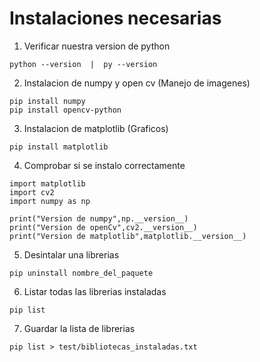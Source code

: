 # Instalaciones necesarias
1. Verificar nuestra version de python
```
python --version  |  py --version
```
2. Instalacion de numpy y open cv (Manejo de imagenes)
```
pip install numpy
pip install opencv-python
```
3. Instalacion de matplotlib (Graficos)
```
pip install matplotlib
```

4. Comprobar si se instalo correctamente
```
import matplotlib
import cv2
import numpy as np

print("Version de numpy",np.__version__)
print("Version de openCv",cv2.__version__)
print("Version de matplotlib",matplotlib.__version__)
```

5. Desintalar una librerias
```
pip uninstall nombre_del_paquete
```


6. Listar todas las librerias instaladas
```
pip list
```

7. Guardar la lista de librerias
```
pip list > test/bibliotecas_instaladas.txt
```